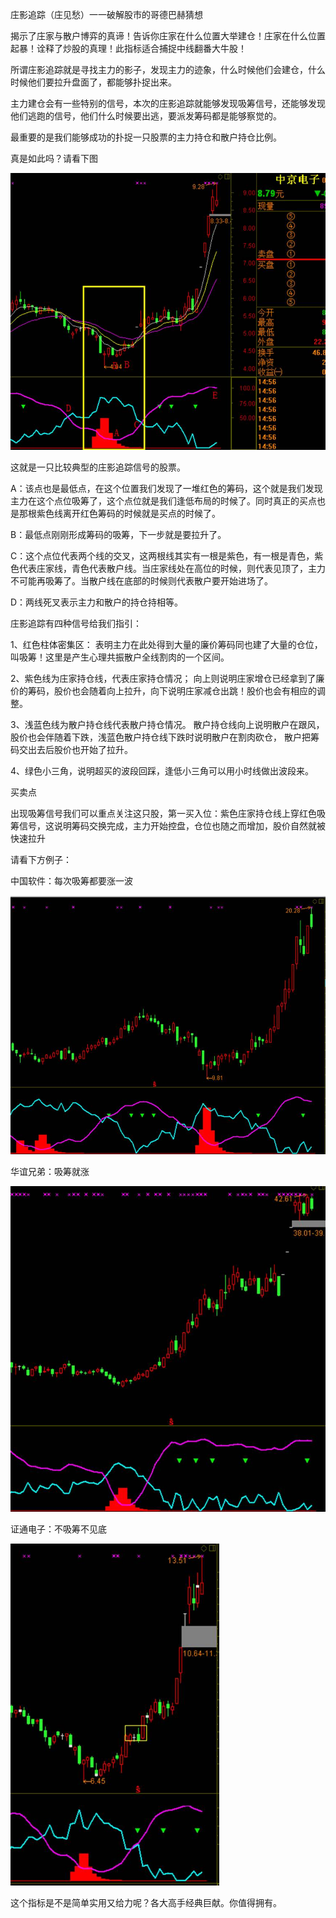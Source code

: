 庄影追踪（庄见愁）一一破解股市的哥德巴赫猜想

揭示了庄家与散户博弈的真谛！告诉你庄家在什么位置大举建仓！庄家在什么位置起暴！诠释了炒股的真理！此指标适合捕捉中线翻番大牛股！

所谓庄影追踪就是寻找主力的影子，发现主力的迹象，什么时候他们会建仓，什么时候他们要拉升盘面了，都能够扑捉出来。

主力建仓会有一些特别的信号，本次的庄影追踪就能够发现吸筹信号，还能够发现他们逃跑的信号，他们什么时候要出逃，要派发筹码都是能够察觉的。

最重要的是我们能够成功的扑捉一只股票的主力持仓和散户持仓比例。

真是如此吗？请看下图

<img src="../picture/clip_image001.jpg" alt="img" style="zoom:67%;" />

这就是一只比较典型的庄影追踪信号的股票。

A：该点也是最低点，在这个位置我们发现了一堆红色的筹码，这个就是我们发现主力在这个点位吸筹了，这个点位就是我们逢低布局的时候了。同时真正的买点也是那根紫色线离开红色筹码的时候就是买点的时候了。

B：最低点刚刚形成筹码的吸筹，下一步就是要拉升了。

C：这个点位代表两个线的交叉，这两根线其实有一根是紫色，有一根是青色，紫色代表庄家线，青色代表散户线。当庄家线处在高位的时候，则代表见顶了，主力不可能再吸筹了。当散户线在底部的时候则代表散户要开始进场了。

D：两线死叉表示主力和散户的持仓持相等。



庄影追踪有四种信号给我们指引：

1、红色柱体密集区： 表明主力在此处得到大量的廉价筹码同也建了大量的仓位，叫吸筹！这里是产生心理共振散户全线割肉的一个区间。

2、紫色线为庄家持仓线，代表庄家持仓情况； 向上则说明庄家增仓已经拿到了廉价的筹码，股价也会随着向上拉升，向下说明庄家减仓出跳！股价也会有相应的调整。

3、浅蓝色线为散户持仓线代表散户持仓情况。 散户持仓线向上说明散户在跟风，股价也会伴随着下跌，浅蓝色散户持仓线下跌时说明散户在割肉砍仓， 散户把筹码交出去后股价也开始了拉升。

4、绿色小三角，说明超买的波段回踩，逢低小三角可以用小时线做出波段来。

买卖点

出现吸筹信号我们可以重点关注这只股，第一买入位：紫色庄家持仓线上穿红色吸筹信号，这说明筹码交换完成，主力开始控盘，仓位也随之而增加，股价自然就被快速拉升



请看下方例子：

中国软件：每次吸筹都要涨一波

<img src="../picture/clip_image002.jpg" alt="img" style="zoom:67%;" />



华谊兄弟：吸筹就涨

<img src="../picture/clip_image003.jpg" alt="img" style="zoom:67%;" />



证通电子：不吸筹不见底

<img src="../picture/clip_image004.jpg" alt="img" style="zoom:67%;" />





这个指标是不是简单实用又给力呢？各大高手经典巨献。你值得拥有。